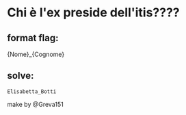 # Chi è l'ex preside dell'itis????

## format flag:
{Nome}_{Cognome}


## solve:

`Elisabetta_Botti`

make by @Greva151